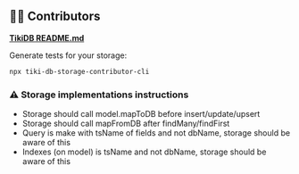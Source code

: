 ## 🧑‍💻 Contributors

**[TikiDB README.md](../README.md)**

Generate tests for your storage:

```sh
npx tiki-db-storage-contributor-cli
```

### ⚠ Storage implementations instructions
- Storage should call model.mapToDB before insert/update/upsert
- Storage should call mapFromDB after findMany/findFirst 
- Query is make with tsName of fields and not dbName, storage should be aware of this
- Indexes (on model) is tsName and not dbName, storage should be aware of this